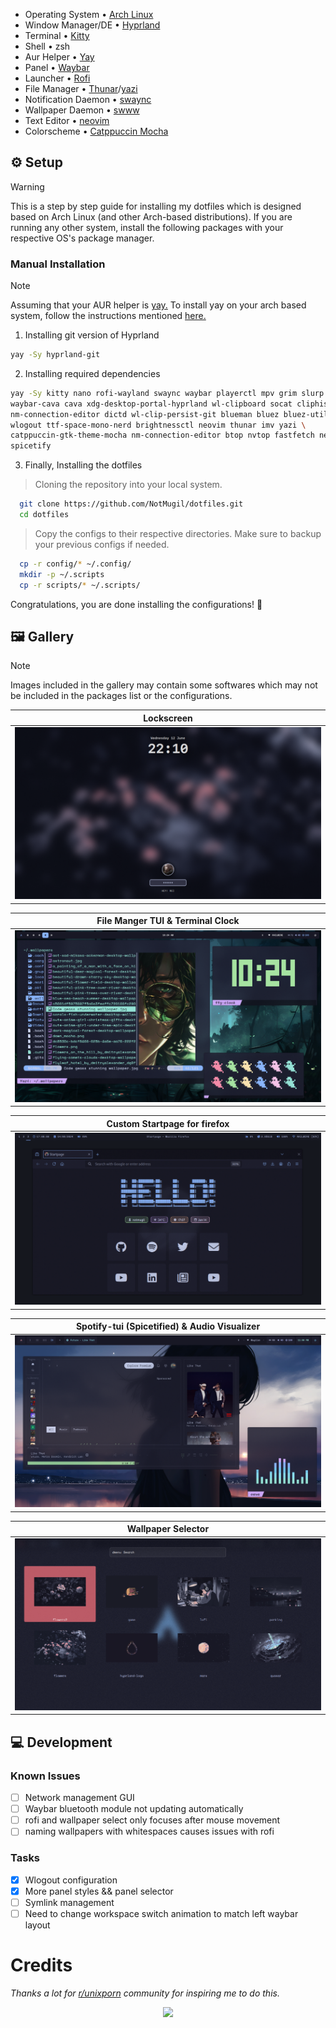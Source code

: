 - Operating System • [Arch Linux](https://archlinux.org)
- Window Manager/DE • [Hyprland](https://hyprland.org/)
- Terminal • [Kitty](https://github.com/kovidgoyal/kitty)
- Shell • zsh
- Aur Helper • [Yay](https://github.com/Jguer/yay)
- Panel • [Waybar](https://github.com/Alexays/Waybar)
- Launcher • [Rofi](https://github.com/davatorium/rofi)
- File Manager • [Thunar]()/[yazi](https://github.com/sxyazi/yazi)
- Notification Daemon • [swaync](https://github.com/ErikReider/SwayNotificationCenter)
- Wallpaper Daemon • [swww](https://github.com/LGFae/swww)
- Text Editor • [neovim](https://neovim.io/)
- Colorscheme • [Catppuccin Mocha](https://github.com/catppuccin/catppuccin)

## ⚙️ Setup
  > [!WARNING]
  > This is a step by step guide for installing my dotfiles which is designed based on Arch Linux (and other Arch-based distributions). If you are running any other system, install the following packages with your respective OS's package manager.

### Manual Installation
  > [!NOTE]
  > Assuming that your AUR helper is [yay.](https://github.com/Jguer/yay)
  > To install yay on your arch based system, follow the instructions mentioned [here.](https://github.com/Jguer/yay?tab=readme-ov-file#installation) 
  1. Installing git version of Hyprland
     
   ```bash
   yay -Sy hyprland-git
   ```

  2. Installing required dependencies     
    
   ```bash
   yay -Sy kitty nano rofi-wayland swaync waybar playerctl mpv grim slurp jq bc pamixer pavucontrol \
 waybar-cava cava xdg-desktop-portal-hyprland wl-clipboard socat cliphist hyprpicker \
 nm-connection-editor dictd wl-clip-persist-git blueman bluez bluez-utils nwg-look \
 wlogout ttf-space-mono-nerd brightnessctl neovim thunar imv yazi \
 catppuccin-gtk-theme-mocha nm-connection-editor btop nvtop fastfetch neofetch \
spicetify 
   ```

  3. Finally, Installing the dotfiles
     
  > Cloning the repository into your local system.
  ```bash
    git clone https://github.com/NotMugil/dotfiles.git
    cd dotfiles
  ```

  > Copy the configs to their respective directories. Make sure to backup your previous configs if needed. 
  ```bash
    cp -r config/* ~/.config/
    mkdir -p ~/.scripts
    cp -r scripts/* ~/.scripts/
  ```

Congratulations, you are done installing the configurations! 🎉 


## 🖼️ Gallery
>[!NOTE] 
> Images included in the gallery may contain some softwares which may not be included in the packages list or the configurations.


|  **Lockscreen**                                          |
| -------------------------------------------------------- |
| ![gallery-1](.github/assets/hyprlock.png)                |

| **File Manger TUI & Terminal Clock**                     |
| -------------------------------------------------------- |
| ![gallery-1](.github/assets/file_manager_tui.png)        |

| **Custom Startpage for firefox**                         |
| -------------------------------------------------------- |
| ![gallery-1](.github/assets/browser.png)                 |

| **Spotify-tui (Spicetified) & Audio Visualizer**         |
| -------------------------------------------------------- |
| ![gallery-1](.github/assets/cava_w_spoitfy.png)          |

| **Wallpaper Selector**                                   |
| -------------------------------------------------------- |
| ![gallery-1](.github/assets/wallselect.png)              |

## 💻 Development

### Known Issues
- [ ] Network management GUI
- [ ] Waybar bluetooth module not updating automatically
- [ ] rofi and wallpaper select only focuses after mouse movement
- [ ] naming wallpapers with whitespaces causes issues with rofi

### Tasks
- [x] Wlogout configuration
- [x] More panel styles && panel selector
- [ ] Symlink management
- [ ] Need to change workspace switch animation to match left waybar layout

# Credits
_Thanks a lot for [r/unixporn](https://www.reddit.com/r/unixporn/) community for inspiring me to do this._

<div align="center">
  <img src="https://raw.githubusercontent.com/catppuccin/catppuccin/main/assets/footers/gray0_ctp_on_line.svg?sanitize=true"/>
</div>
